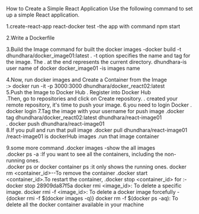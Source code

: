 How to Create a Simple React Application
Use the following command to set up a simple React application.

1.create-react-app react-docker
 test -the app with command npm start

2.Write a Dockerfile

3.Build the Image
        command for built the docker images -docker build -t dhundhara/docker_image01:latest . 
        -t option specifies the name and tag for the image.
        The . at the end represents the current directory.
        dhundhara-is user name of docker
        docker_image01 -is images name
        
4.Now, run docker images and Create a Container from the Image  
                   :> docker run -it -p 3000:3000 dhundhara/docker_react02:latest  
5.Push the Image to Docker Hub
   . Register into Docker Hub   
   .Then, go to repositories and click on Create repository.
   . created your remote repository, it's time to push your image. 
6.you need to login Docker
       . docker login
7.Tag the image with your username for push image
             .docker tag dhundhara/docker_react02:latest dhundhara/react-image01  
             . docker push dhundhara/react-image01    
8.If you pull and run that pull image
                .docker pull dhundhara/react-image01     
                            /react-image01 is dockerHub images
                 .run that image container     

9.some more command
     .docker images  -show the all images   
     .docker ps -a :If you want to see all the containers, including the non-running ones.    
     .docker ps or docker container ps :it only shows the running ones.
     docker rm <container_id>--To remove the container
     .docker start <container_id>.To restart the container,
     .docker stop <container_id>  for :-docker stop 28909da87f5a 
     docker rmi <image_id>: To delete a specific image.
     docker rmi -f <image_id>: To delete a docker image forcefully
     -{docker rmi -f $(docker images -q)}
     docker rm -f $(docker ps -aq): To delete all the docker container available in your machine




